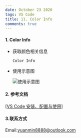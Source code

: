 ```yaml
---
date: October 23 2020
tags: VS Code
title: 11. Color Info
comments: true
---
```

#### 1. Color Info

- 获取颜色相关信息

  ```bash
  Color Info
  ```
  
- 使用示意图

  ![使用示意图](https://s1.ax1x.com/2020/10/05/0t0e00.gif)

#### 2. 参考文档

[[VS Code 安装、配置与使用]](https://web-oyster.github.io/2020/10/23/VSCode/Tutorial/VS%20Code%E5%AE%89%E8%A3%85%E3%80%81%E9%85%8D%E7%BD%AE%E4%B8%8E%E4%BD%BF%E7%94%A8/)

#### 3.联系方式

Email:yuanmin8888@outlook.com
